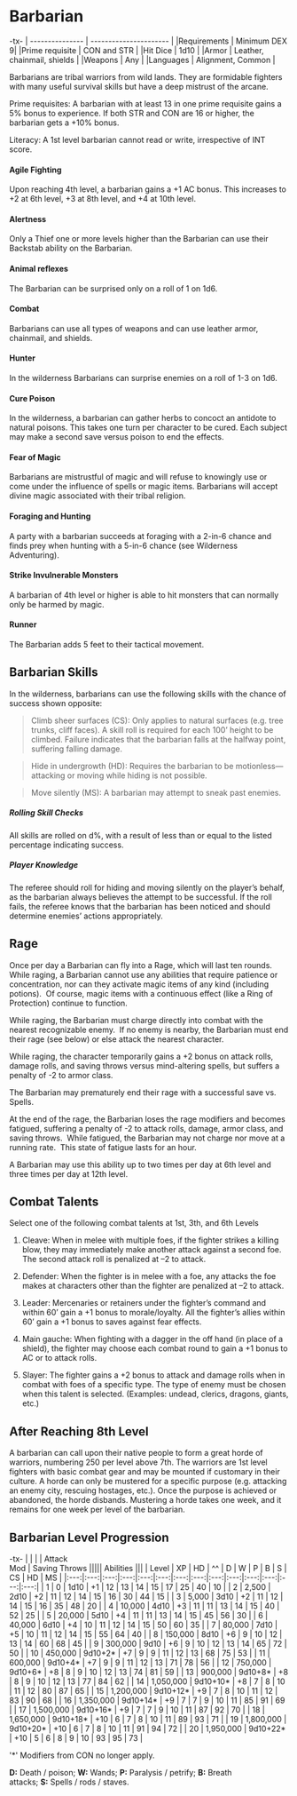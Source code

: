 # Barbarian

-tx-
| --------------- | ---------------------- |
|Requirements | Minimum DEX 9|
|Prime requisite | CON and STR |
|Hit Dice | 1d10 |
|Armor | Leather, chainmail, shields |
|Weapons | Any |
|Languages | Alignment, Common |

Barbarians are tribal warriors from wild lands. They are formidable fighters with many useful survival skills but have a deep mistrust of the arcane.

Prime requisites: A barbarian with at least 13 in one prime requisite gains a 5% bonus to experience. If both STR and CON are 16 or higher, the barbarian gets a +10% bonus.

Literacy: A 1st level barbarian cannot read or write, irrespective of INT score.

#### Agile Fighting

Upon reaching 4th level, a barbarian gains a +1 AC bonus. This increases to +2 at 6th level, +3 at 8th level, and +4 at 10th level.

#### Alertness

Only a Thief one or more levels higher than the Barbarian can use their Backstab ability on the Barbarian.

#### Animal reflexes

The Barbarian can be surprised only on a roll of 1 on 1d6.

#### Combat

Barbarians can use all types of weapons and can use leather armor, chainmail, and shields.

#### Hunter

In the wilderness Barbarians can surprise enemies on a roll of 1-3 on 1d6.

#### Cure Poison 

In the wilderness, a barbarian can gather herbs to concoct an antidote to natural poisons. This takes one turn per character to be cured. Each subject may make a second save versus poison to end the effects.

#### Fear of Magic          

Barbarians are mistrustful of magic and will refuse to knowingly use or come under the influence of spells or magic items. Barbarians will accept divine magic associated with their tribal religion.

#### Foraging and Hunting

A party with a barbarian succeeds at foraging with a 2-in-6 chance and finds prey when hunting with a 5-in-6 chance (see Wilderness Adventuring).

#### Strike Invulnerable Monsters

A barbarian of 4th level or higher is able to hit monsters that can normally only be harmed by magic.

#### Runner

The Barbarian adds 5 feet to their tactical movement.

## Barbarian Skills     

In the wilderness, barbarians can use the following skills with the chance of success shown opposite:

> Climb sheer surfaces (CS): Only applies to natural surfaces (e.g. tree trunks, cliff faces). A skill roll is required for each 100’ height to be climbed. Failure indicates that the barbarian falls at the halfway point, suffering falling damage.

> Hide in undergrowth (HD): Requires the barbarian to be motionless—attacking or moving while hiding is not possible.

> Move silently (MS): A barbarian may attempt to sneak past enemies.

##### Rolling Skill Checks                   

All skills are rolled on d%, with a result of less than or equal to the listed percentage indicating success.

##### Player Knowledge

The referee should roll for hiding and moving silently on the player’s behalf, as the barbarian always believes the attempt to be successful. If the roll fails, the referee knows that the barbarian has been noticed and should determine enemies’ actions appropriately.

## Rage                

Once per day a Barbarian can fly into a Rage, which will last ten rounds.  While raging, a Barbarian cannot use any abilities that require patience or concentration, nor can they activate magic items of any kind (including potions).  Of course, magic items with a continuous effect (like a Ring of Protection) continue to function.

While raging, the Barbarian must charge directly into combat with the nearest recognizable enemy.  If no enemy is nearby, the Barbarian must end their rage (see below) or else attack the nearest character.

While raging, the character temporarily gains a +2 bonus on attack rolls, damage rolls, and saving throws versus mind-altering spells, but suffers a penalty of -2 to armor class.

The Barbarian may prematurely end their rage with a successful save vs. Spells.

At the end of the rage, the Barbarian loses the rage modifiers and becomes fatigued, suffering a penalty of -2 to attack rolls, damage, armor class, and saving throws.  While fatigued, the Barbarian may not charge nor move at a running rate.  This state of fatigue lasts for an hour.

A Barbarian may use this ability up to two times per day at 6th level and three times per day at 12th level.

## Combat Talents           

Select one of the following combat talents at 1st, 3th, and 6th Levels

1. Cleave: When in melee with multiple foes, if the fighter strikes a killing blow, they may immediately make another attack against a second foe. The second attack roll is penalized at –2 to attack.

2. Defender: When the fighter is in melee with a foe, any attacks the foe makes at characters other than the fighter are penalized at –2 to attack.

3. Leader: Mercenaries or retainers under the fighter’s command and within 60’ gain a +1 bonus to morale/loyalty. All the fighter’s allies within 60’ gain a +1 bonus to saves against fear effects.

4. Main gauche: When fighting with a dagger in the off hand (in place of a shield), the fighter may choose each combat round to gain a +1 bonus to AC or to attack rolls.

5. Slayer: The fighter gains a +2 bonus to attack and damage rolls when in combat with foes of a specific type. The type of enemy must be chosen when this talent is selected. (Examples: undead, clerics, dragons, giants, etc.)

## After Reaching 8th Level             

A barbarian can call upon their native people to form a great horde of warriors, numbering 250 per level above 7th. The warriors are 1st level fighters with basic combat gear and may be mounted if customary in their culture. A horde can only be mustered for a specific purpose (e.g. attacking an enemy city, rescuing hostages, etc.). Once the purpose is achieved or abandoned, the horde disbands. Mustering a horde takes one week, and it remains for one week per level of the barbarian.

## Barbarian Level Progression

-tx-
|       |           |          | Attack<br> Mod | Saving Throws ||||| Abilities |||
| Level | XP        | HD       | ^^    | D             | W   | P   | B   | S   | CS        | HD  | MS  |
|:---:|:---:|:---:|:---:|:---:|:---:|:---:|:---:|:---:|:---:|:---:|:---:|:---:|:---:|
| 1     | 0         | 1d10     | +1     | 12            | 13  | 14  | 15  | 17  | 25        | 40  | 10  |
| 2     | 2,500     | 2d10     | +2     | 11            | 12  | 14  | 15  | 16  | 30        | 44  | 15  |
| 3     | 5,000     | 3d10     | +2     | 11            | 12  | 14  | 15  | 16  | 35        | 48  | 20  |
| 4     | 10,000    | 4d10     | +3     | 11            | 11  | 13  | 14  | 15  | 40        | 52  | 25  |
| 5     | 20,000    | 5d10     | +4     | 11            | 11  | 13  | 14  | 15  | 45        | 56  | 30  |
| 6     | 40,000    | 6d10     | +4     | 10            | 11  | 12  | 14  | 15  | 50        | 60  | 35  |
| 7     | 80,000    | 7d10     | +5     | 10            | 11  | 12  | 14  | 15  | 55        | 64  | 40  |
| 8     | 150,000   | 8d10     | +6     | 9             | 10  | 12  | 13  | 14  | 60        | 68  | 45  |
| 9     | 300,000   | 9d10     | +6     | 9             | 10  | 12  | 13  | 14  | 65        | 72  | 50  |
| 10    | 450,000   | 9d10+2*  | +7     | 9             | 9   | 11  | 12  | 13  | 68        | 75  | 53  |
| 11    | 600,000   | 9d10+4*  | +7     | 9             | 9   | 11  | 12  | 13  | 71        | 78  | 56  |
| 12    | 750,000   | 9d10+6*  | +8     | 8             | 9   | 10  | 12  | 13  | 74        | 81  | 59  |
| 13    | 900,000   | 9d10+8*  | +8     | 8             | 9   | 10  | 12  | 13  | 77        | 84  | 62  |
| 14    | 1,050,000 | 9d10+10* | +8     | 7             | 8   | 10  | 11  | 12  | 80        | 87  | 65  |
| 15    | 1,200,000 | 9d10+12* | +9     | 7             | 8   | 10  | 11  | 12  | 83        | 90  | 68  |
| 16    | 1,350,000 | 9d10+14* | +9     | 7             | 7   | 9   | 10  | 11  | 85        | 91  | 69  |
| 17    | 1,500,000 | 9d10+16* | +9     | 7             | 7   | 9   | 10  | 11  | 87        | 92  | 70  |
| 18    | 1,650,000 | 9d10+18* | +10    | 6             | 7   | 8   | 10  | 11  | 89        | 93  | 71  |
| 19    | 1,800,000 | 9d10+20* | +10    | 6             | 7   | 8   | 10  | 11  | 91        | 94  | 72  |
| 20    | 1,950,000 | 9d10+22* | +10    | 5             | 6   | 8   | 9   | 10  | 93        | 95  | 73  |

'*' Modifiers from CON no longer apply.

**D:** Death / poison; **W:** Wands; **P:** Paralysis / petrify; **B:** Breath attacks; **S:** Spells / rods / staves.
